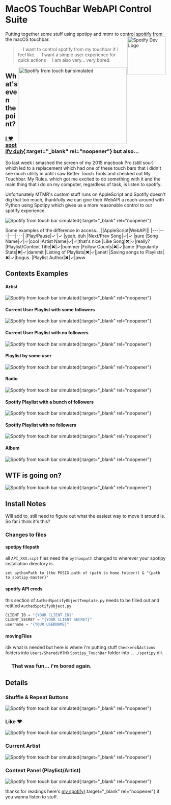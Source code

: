 # MacOS TouchBar WebAPI Control Suite
Putting together some stuff using spotipy and mtmr to control spoitify from the macOS touchbar.
<img src="https://t.scdn.co/images/3099b3803ad9496896c43f22fe9be8c4.png" align="right"
     alt="Spotify Dev Logo" width="120">
> <img src="https://developer.spotify.com/assets/branding-guidelines/color1@2x.png" width="12"> I want to control spotify from my touchbar if i feel like.
> <img src="https://developer.spotify.com/assets/branding-guidelines/color1@2x.png" width="12"> I want a simple user experience for quick actions
> <img src="https://developer.spotify.com/assets/branding-guidelines/color1@2x.png" width="12"> I am also very... very bored.

<img src="reffs/inAction.gif" align="right"
alt="Spotify from touch bar simulated" width="339" height="240">
## What's even the point?
### [I ♥︎ spotify duh](https://open.spotify.com/user/12121388895?si=o3cY8864Q2eX3b8nXs4I_A){:target="_blank" rel="noopener"} but also...
So last week i smashed the screen of my 2015 macbook Pro (still sour) which led to a replacement which had one of these touch bars that i didn't see much utility in until i saw Better Touch Tools and checked out My Touchbar. My Rules. which got me excited to do something with it and the main thing that i do on my computer, regardless of task, is listen to spotify.

Unfortunately MTMR's custom stuff runs on AppleScript and Spotify doesn't dig that too much, thankfully we can give their WebAPI a reach-around with Python using Spotipy which gives us a more reasonable control to our spotify experience.

![Spotify from touch bar simulated](reffs/WhenMusicStarts.gif){:target="_blank" rel="noopener"}

Some examples of the difference in access...
||AppleScript|WebAPI||
|---|---|---|---|
|Play/Pause|✓`|✓ |yeah, duh
|Next/Prev Song|✓|✓ |sure
|Song Name|✓|✓|cool
|Artist Name|✓|✓|that's nice
|Like Song|✖|✓|really?
|Playlist/Context Title|✖|✓|bummer
|Follow Counts|✖|✓|lame
|Popularity Stats|✖|✓|dammit
|Listing of Playlists|✖|✓|janet!
|Saving songs to Playlists|✖|✓|bogus.
|Playlist Author|✖|✓|aww

## Contexts Examples

#### Artist
![Spotify from touch bar simulated](reffs/Context-Artist.gif){:target="_blank" rel="noopener"}
#### Current User Playlist with some followers
![Spotify from touch bar simulated](reffs/Context-Playlist-Own.png){:target="_blank" rel="noopener"}
#### Current User Playlist with no followers
![Spotify from touch bar simulated](reffs/Context-Playlist-Own_NoFollowers.png){:target="_blank" rel="noopener"}
#### Playlist by some user
![Spotify from touch bar simulated](reffs/Context-Playlist-aUser.png){:target="_blank" rel="noopener"}
#### Radio
![Spotify from touch bar simulated](reffs/Context-Playlist-Radio.png){:target="_blank" rel="noopener"}
#### Spotify Playlist with a bunch of followers
![Spotify from touch bar simulated](reffs/Context-Playlist-Spotify-BunchaFollowers.png){:target="_blank" rel="noopener"}
#### Spotify Playlist with no followers
![Spotify from touch bar simulated](reffs/Context-Playlist-Spotify-NoFollowers.png){:target="_blank" rel="noopener"}
#### Album
![Spotify from touch bar simulated](reffs/Context-Album.png){:target="_blank" rel="noopener"}

## WTF is going on?
![Spotify from touch bar simulated](reffs/flo_ControlSuiteGen.png){:target="_blank" rel="noopener"}

## Install Notes
Will add to, still need to figure out what the easiest way to move it around is. So far i think it's this?
### Changes to files
#### spotipy filepath
all `API_XXX.scpt` files need the `pythonpath` changed to wherever your spotipy installation directory is.
```applescript
set pythonPath to (the POSIX path of (path to home folder)) & "{path to spotipy-master}"
```
#### spotify API creds
this section of `AuthedSpotifyObjectTemplate.py` needs to be filled out and retitled `AuthedSpotifyObject.py`
```python
CLIENT_ID = "{YOUR CLIENT ID}"
CLIENT_SECRET = "{YOUR CLIENT SECRET}"
username = "{YOUR USERNAME}"
```
#### movingFiles
idk what is needed but here is where i'm putting stuff
`Checkers`&`Actions` folders into `Users/Shared/MTMR`
`Spotipy_TouchBar` folder into `.../spotipy` dir.

### <img src="https://upload.wikimedia.org/wikipedia/commons/9/9b/Font_Awesome_5_brands_spotify.svg" width="15"> <b>That was fun... i'm bored again.</b>


## Details
### Shuffle & Repeat Buttons
![Spotify from touch bar simulated](reffs/flo_ShuffleAndRepeatButtons.png){:target="_blank" rel="noopener"}
### Like ♥︎
![Spotify from touch bar simulated](reffs/flo_like.png){:target="_blank" rel="noopener"}
### Current Artist
![Spotify from touch bar simulated](reffs/flo_currentArtist.png){:target="_blank" rel="noopener"}
### Context Panel (Playlist/Artist)
![Spotify from touch bar simulated](reffs/flo_contextPanel.png){:target="_blank" rel="noopener"}



thanks for readings
here's [my spotify](https://open.spotify.com/user/12121388895){:target="_blank" rel="noopener"} if you wanna listen to stuff.
